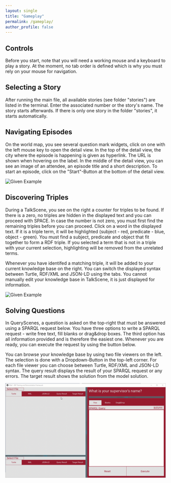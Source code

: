 ```yaml
---
layout: single
title: "Gameplay"
permalink: /gameplay/
author_profile: false
---
```


## Controls
Before you start, note that you will need a working mouse and a keyboard to play a story. At the moment, no tab order is defined which is why you must rely on your mouse for navigation. 

## Selecting a Story
After running the main file, all available stories (see folder "stories") are listed in the terminal. Enter the associated number or the story's name. The story starts afterwards.
If there is only one story in the folder "stories", it starts automatically.

## Navigating Episodes
On the world map, you see several question mark widgets, click on one with the left mouse key to open the detail view. In the top of the detail view, the city where the episode is happening is given as hyperlink. The URL is shown when hovering on the label. In the middle of the detail view, you can see an image of an attendee, an episode title and a short description. To start an episode, click on the "Start"-Button at the bottom of the detail view.

![Given Example]({{site.github.url}}/assets/images/select_episode.gif)

## Discovering Triples
During a TalkScene, you see on the right a counter for triples to be found. If there is a zero, no triples are hidden in the displayed text and you can proceed with SPACE.
In case the number is not zero, you must first find the remaining triples before you can proceed. Click on a word in the displayed text. If it is a triple term, it will be highlighted (subject - red, predicate - blue, object - green).
You must find a subject, predicate and object that fit together to form a RDF triple. If you selected a term that is not in a triple with your current selection, highlighting will be removed from the unrelated terms.

Whenever you have identifed a matching triple, it will be added to your current knowledge base on the right. You can switch the displayed syntax between Turtle, RDF/XML and JSON-LD using the tabs. You cannot manually edit your knowledge base in TalkScene, it is just displayed for information.

![Given Example](/assets/images/identify_triple.gif)

## Solving Questions
In QueryScenes, a question is asked on the top-right that must be answered using a SPARQL request below. You have three options to write a SPARQL request - write free text, fill blanks or drag&drop boxes. The third option has all information provided and is therefore the easiest one. Whenever you are ready, you can execute the request by using the button below.

You can browse your knowledge base by using two file viewers on the left. The selection is done with a Dropdown-Button in the top-left corner.
For each file viewer you can choose between Turtle, RDF/XML and JSON-LD syntax. The query result displays the result of your SPARQL request or any errors. The target result shows the solution from the model solution.

![Given Example](/assets/images/execute_sparql.gif)